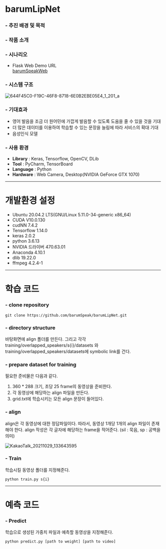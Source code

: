 # barumLipNet
### - 추진 배경 및 목적

### - 작품 소개

### - 시나리오
* Flask Web Demo URL  
 <a href="https://github.com/barumSpeak/barumSpeakWeb">barumSpeakWeb</a>

### - 시스템 구조
![644F45C0-F19C-46F8-8718-6E0B2EBE05E4_1_201_a](https://user-images.githubusercontent.com/67499154/139375404-49c2ac57-e6ad-416e-b6ca-ce985098ccb7.jpeg)

### - 기대효과
* 영어 발음을 조금 더 원어민에 가깝게 발음할 수 있도록 도움을 줄 수 있을 것을 기대
* 더 많은 데이터를 이용하여 학습할 수 있는 문장을 늘림에 따라 서비스의 확대 기대
* 음성인식 모델

### - 사용 환경
- **Library** : Keras, Tensorflow, OpenCV, DLib
- **Tool** : PyCharm, TensorBoard
- **Language** : Python
- **Hardware** : Web Camera, Desktop(NVIDIA GeForce GTX 1070)

---
# 개발환경 설정
- Ubuntu 20.04.2 LTS(GNU/Linux 5.11.0-34-generic x86_64)
- CUDA V10.0.130
- cudNN 7.4.2
- Tensorflow 1.14.0
- keras 2.0.2
- python 3.6.13
- NVIDIA 드라이버 470.63.01
- Anaconda 4.10.1
- dlib 19.22.0
- ffmpeg 4.2.4-1

---
# 학습 코드
### - clone repository
```
git clone https://github.com/barumSpeak/barumLipNet.git
```

### - directory structure
바탕화면에 align 폴더를 만든다. 그리고 각각 
training/overlapped_speakers/s{i}/datasets 와 
training/overlapped_speakers/datasets에 symbolic link를 건다.

### - prepare dataset for training
필요한 준비물은 다음과 같다.
1. 360 * 288 크기, 초당 25 frame의 동영상을 준비한다.
2. 각 동영상에 해당하는 align 파일을 만든다.
3. grid.txt에 학습시키는 모든 align 문장이 들어있다.

### - align
align은 각 동영상에 대한 정답파일이다.
따라서, 동영상 1개당 1개의 align 파일이 존재해야 한다.
align 작성은 각 글자에 해당하는 frame을 적어준다.
(sil : 묵음, sp : 공백을 의미)

![KakaoTalk_20211029_133643595](https://user-images.githubusercontent.com/67499154/139376519-7a468f99-0eb3-4fcc-9201-6e07cb2ddad8.jpg)

### - Train
학습시킬 동영상 폴더를 지정해준다.
```
python train.py s{i}
```

---
# 예측 코드
### - Predict
학습으로 생성된 가중치 파일과 예측할 동영상을 지정해준다.
```
python predict.py [path to weight] [path to video]
```
